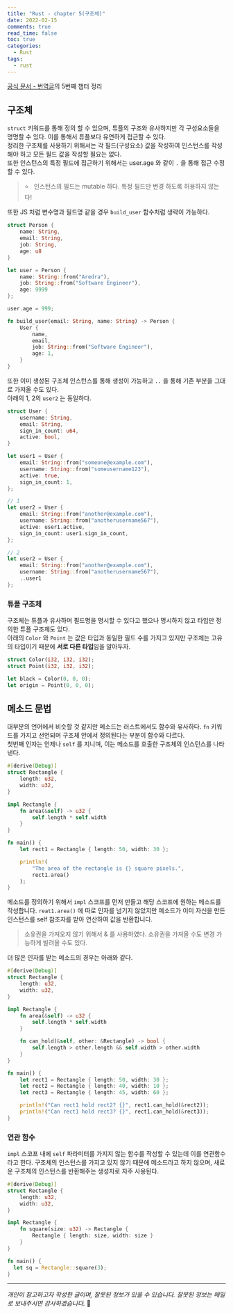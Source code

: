 ```yaml
---
title: "Rust - chapter 5(구조체)"
date: 2022-02-15
comments: true
read_time: false
toc: true
categories:
  - Rust
tags:
  - rust
---
```


[공식 문서 - 번역글](https://rinthel.github.io/rust-lang-book-ko/foreword.html)의 5번째 챕터 정리

## 구조체

`struct` 키워드를 통해 정의 할 수 있으며, 튜플의 구조와 유사하지만 각 구성요소들을 명명할 수 있다. 이를 통해서 튜플보다 유연하게 접근할 수 있다.  
정리한 구조체를 사용하기 위해서는 각 필드(구성요소) 값을 작성하여 인스턴스를 작성해야 하고 모든 필드 값을 작성할 필요는 없다.  
또한 인스턴스의 특정 필드에 접근하기 위해서는 user.age 와 같이 `.` 을 통해 접근 수정할 수 있다.

> ⭐ &nbsp; 인스턴스의 필드는 mutable 하다. 특정 필드만 변경 하도록 허용하지 않는다!

또한 JS 처럼 변수명과 필드명 같을 경우 `build_user` 함수처럼 생략이 가능하다.

```rs
struct Person {
    name: String,
    email: String,
    job: String,
    age: u8
}

let user = Person {
    name: String::from("Aredra"),
    job: String::from("Software Engineer"),
    age: 9999
};

user.age = 999;

fn build_user(email: String, name: String) -> Person {
    User {
        name,
        email,
        job: String::from("Software Engineer"),
        age: 1,
    }
}
```

또한 이미 생성된 구조체 인스턴스를 통해 생성이 가능하고 `..` 을 통해 기존 부분을 그대로 가져올 수도 있다.  
아래의 1, 2의 `user2` 는 동일하다.

```rs
struct User {
    username: String,
    email: String,
    sign_in_count: u64,
    active: bool,
}

let user1 = User {
    email: String::from("someone@example.com"),
    username: String::from("someusername123"),
    active: true,
    sign_in_count: 1,
};

// 1
let user2 = User {
    email: String::from("another@example.com"),
    username: String::from("anotherusername567"),
    active: user1.active,
    sign_in_count: user1.sign_in_count,
};

// 2
let user2 = User {
    email: String::from("another@example.com"),
    username: String::from("anotherusername567"),
    ..user1
};
```

### 튜플 구조체

구조체는 튜플과 유사하며 필드명을 명시할 수 있다고 했으나 명시하지 않고 타입만 정의한 튜플 구조체도 있다.  
아래의 `Color` 와 `Point` 는 값은 타입과 동일한 필드 수를 가지고 있지만 구조체는 고유의 타입이기 때문에 **서로 다른 타입**임을 알아두자.

```rs
struct Color(i32, i32, i32);
struct Point(i32, i32, i32);

let black = Color(0, 0, 0);
let origin = Point(0, 0, 0);
```

## 메소드 문법

대부분의 언어에서 비슷할 것 같지만 메소드는 러스트에서도 함수와 유사하다. `fn` 키워드를 가지고 선언되며 구조체 안에서 정의된다는 부분이 함수와 다르다.  
첫번째 인자는 언제나 `self` 를 지니며, 이는 메소드를 호출한 구조체의 인스턴스를 나타낸다.

```rs
#[derive(Debug)]
struct Rectangle {
    length: u32,
    width: u32,
}

impl Rectangle {
    fn area(&self) -> u32 {
        self.length * self.width
    }
}

fn main() {
    let rect1 = Rectangle { length: 50, width: 30 };

    println!(
        "The area of the rectangle is {} square pixels.",
        rect1.area()
    );
}
```

메소드를 정의하기 위해서 `impl` 스코프를 먼저 만들고 해당 스코프에 원하는 메소드를 작성합니다. `reat1.area()` 에 따로 인자를 넘기지 않았지만 메소드가 이미 자신을 만든 인스턴스를 self 참조자를 받아 연산하여 값을 반환합니다.

> 소유권을 가져오지 않기 위해서 & 를 사용하였다. 소유권을 가져올 수도 변경 가능하게 빌려올 수도 있다.

더 많은 인자를 받는 메소드의 경우는 아래와 같다.

```rs
#[derive(Debug)]
struct Rectangle {
    length: u32,
    width: u32,
}

impl Rectangle {
    fn area(&self) -> u32 {
        self.length * self.width
    }

    fn can_hold(&self, other: &Rectangle) -> bool {
        self.length > other.length && self.width > other.width
    }
}

fn main() {
    let rect1 = Rectangle { length: 50, width: 30 };
    let rect2 = Rectangle { length: 40, width: 10 };
    let rect3 = Rectangle { length: 45, width: 60 };

    println!("Can rect1 hold rect2? {}", rect1.can_hold(&rect2));
    println!("Can rect1 hold rect3? {}", rect1.can_hold(&rect3));
}
```

### 연관 함수

`impl` 스코프 내에 `self` 파라미터를 가지지 않는 함수를 작성할 수 있는데 이를 연관함수라고 한다. 구조체의 인스턴스를 가지고 있지 않기 때문에 메소드라고 하지 않으며, 새로운 구조체의 인스턴스를 반환해주는 생성자로 자주 사용된다.

```rs
#[derive(Debug)]
struct Rectangle {
    length: u32,
    width: u32,
}

impl Rectangle {
    fn square(size: u32) -> Rectangle {
        Rectangle { length: size, width: size }
    }
}

fn main() {
  let sq = Rectangle::square(3);
}
```

<hr/>

_개인이 참고하고자 작성한 글이며, 잘못된 정보가 있을 수 있습니다. 잘못된 정보는 메일로 보내주시면 감사하겠습니다._ 🙏
